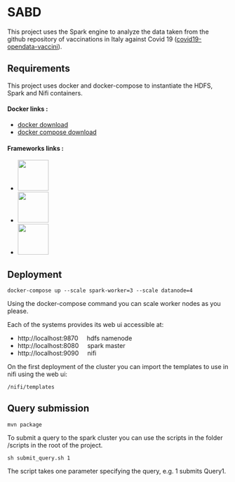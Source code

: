 # SABD
This project uses the Spark engine to analyze the data taken from the github repository of vaccinations in Italy against Covid 19 ([covid19-opendata-vaccini](https://github.com/italia/covid19-opendata-vaccini)).

## Requirements
This project uses docker and docker-compose to instantiate the HDFS, Spark and Nifi containers.

#### Docker links :
* [docker download](https://www.docker.com/products/docker-desktop)
* [docker compose download](https://docs.docker.com/compose/install/)

#### Frameworks links :
* [<img src="https://uploads-ssl.webflow.com/5abbd6c80ca1b5830c921e17/5ad766e2a1a548ee4fc61cf6_hadoop%20(1).png" width=70px>](https://hadoop.apache.org/docs/r1.2.1/hdfs_design.html)
* [<img src="https://upload.wikimedia.org/wikipedia/commons/thumb/f/f3/Apache_Spark_logo.svg/1200px-Apache_Spark_logo.svg.png" width=70px>](https://spark.apache.org/)
* [<img src="https://miro.medium.com/max/400/1*b-i9e82pUCgJbsg3lpdFnA.jpeg" width=70px>](https://nifi.apache.org/)

## Deployment

    docker-compose up --scale spark-worker=3 --scale datanode=4

Using the docker-compose command you can scale worker nodes as you please.

Each of the systems provides its web ui accessible at:
* http://localhost:9870 &nbsp;&nbsp;&nbsp; hdfs namenode
* http://localhost:8080 &nbsp;&nbsp;&nbsp; spark master
* http://localhost:9090 &nbsp;&nbsp;&nbsp; nifi

On the first deployment of the cluster you can import the templates to use in nifi using the web ui:
    
    /nifi/templates

## Query submission

    mvn package    

To submit a query to the spark cluster you can use the scripts in the folder /scripts in the root of the project.

    sh submit_query.sh 1

The script takes one parameter specifying the query, e.g. 1 submits Query1.